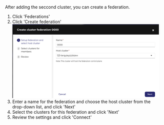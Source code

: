 After adding the seccond cluster, you can create a federation.

1. Click 'Federations'
2. Click 'Create federation'
![Federation](./assets/AddFederation.png)
3. Enter a name for the federation and choose the host cluster from the drop-down list, and click 'Next'
4. Select the clusters for this federation and click 'Next'
5. Review the settings and click 'Connect'


